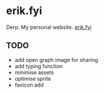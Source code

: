 # erik.fyi
Derp. My personal website. [erik.fyi](http://erik.fyi)

## TODO
- add open graph image for sharing
- add typing function
- minimise assets
- optimise sprite
- favicon add
